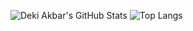 ![Deki Akbar's GitHub Stats](https://github-readme-stats.vercel.app/api?username=dekiakbar&show_icons=true&&include_all_commits=true&title_color=fff&icon_color=79ff97&text_color=dfdfdf&bg_color=050505)
![Top Langs](https://github-readme-stats.vercel.app/api/top-langs/?username=dekiakbar&layout=compact&title_color=fff&icon_color=79ff97&text_color=dfdfdf&bg_color=050505)
